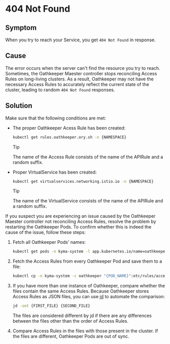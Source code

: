 # 404 Not Found

## Symptom

When you try to reach your Service, you get `404 Not Found` in response.

## Cause 

The error occurs when the server can't find the resource you try to reach. 
Sometimes, the Oathkeeper Maester controller stops reconciling Access Rules on long-living clusters. As a result, Oathkeeper may not have the necessary Access Rules to accurately reflect the current state of the cluster, leading to random `404 Not Found` responses.

## Solution

Make sure that the following conditions are met:

- The proper Oathkeeper Acess Rule has been created:

  ```bash
  kubectl get rules.oathkeeper.ory.sh -n {NAMESPACE}
  ```

  > [!TIP]
  > The name of the Access Rule consists of the name of the APIRule and a random suffix.

- Proper VirtualService has been created:

  ```bash
  kubectl get virtualservices.networking.istio.io -n {NAMESPACE}
  ```

  > [!TIP]
  > The name of the VirtualService consists of the name of the APIRule and a random suffix.

If you suspect you are experiencing an issue caused by the Oathkeeper Maester controller not reconciling Access Rules, resolve the problem by restarting the Oathkeeper Pods. To confirm whether this is indeed the cause of the issue, follow these steps:

1. Fetch all Oathkeeper Pods' names:

    ```bash
    kubectl get pods -n kyma-system -l app.kubernetes.io/name=oathkeeper -o jsonpath='{.items[*].metadata.name}'
    ```

2. Fetch the Access Rules from every Oathkeeper Pod and save them to a file:

    ```bash
    kubectl cp -n kyma-system -c oathkeeper "{POD_NAME}":etc/rules/access-rules.json "access-rules.{POD_NAME}.json" 
    ```

3. If you have more than one instance of Oathkeeper, compare whether the files contain the same Access Rules. Because Oathkeeper stores Access Rules as JSON files, you can use [jd](https://github.com/josephburnett/jd) to automate the comparison:

    ```bash
    jd -set {FIRST_FILE} {SECOND_FILE} 
    ```

    The files are considered different by jd if there are any differences between the files other than the order of Access Rules.
   
4. Compare Access Rules in the files with those present in the cluster. If the files are different, Oathkeeper Pods are out of sync.
